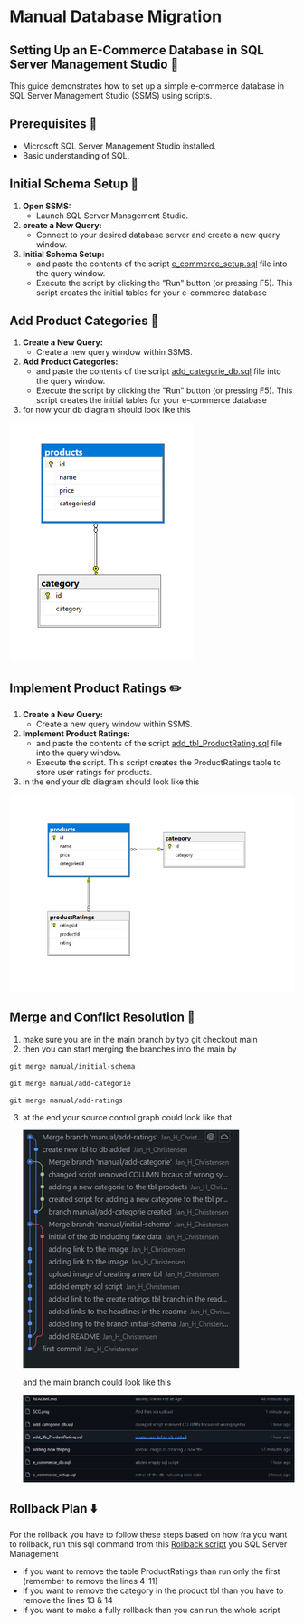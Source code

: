 # **Manual Database Migration**

## **Setting Up an E-Commerce Database in SQL Server Management Studio** :rocket:

This guide demonstrates how to set up a simple e-commerce database in SQL Server Management Studio (SSMS) using scripts.

## **Prerequisites** :memo:

- Microsoft SQL Server Management Studio installed.
- Basic understanding of SQL.

## **Initial Schema Setup** :wrench:

1. **Open SSMS:**
   - Launch SQL Server Management Studio.
2. **create a New Query:**
   - Connect to your desired database server and create a new query window.
3. **Initial Schema Setup:**
   - and paste the contents of the script [e_commerce_setup.sql](https://github.com/Jan-H-Christensen/DB_assignment/blob/manual/initial-schema/e_commerce_setup.sql) file into the query window.
   - Execute the script by clicking the "Run" button (or pressing F5). This script creates the initial tables for your e-commerce database

## **Add Product Categories** :hammer:

1. **Create a New Query:**
   - Create a new query window within SSMS.
2. **Add Product Categories:**
   - and paste the contents of the script [add_categorie_db.sql](https://github.com/Jan-H-Christensen/DB_assignment/blob/manual/add-categorie/add_categorie_db.sql) file into the query window.
   - Execute the script by clicking the "Run" button (or pressing F5). This script creates the initial tables for your e-commerce database
3. for now your db diagram should look like this

![Image of the created tbl category](https://github.com/Jan-H-Christensen/DB_assignment/blob/main/adding%20category%20tbl.png)

## **Implement Product Ratings** :pencil2:

1. **Create a New Query:**
   - Create a new query window within SSMS.
2. **Implement Product Ratings:**
   - and paste the contents of the script [add_tbl_ProductRating.sql](https://github.com/Jan-H-Christensen/DB_assignment/blob/manual/add-ratings/add_tlb_ProductRating.sql) file into the query window.
   - Execute the script. This script creates the ProductRatings table to store user ratings for products.
3. in the end your db diagram should look like this

![Image of the created tbl](https://github.com/Jan-H-Christensen/DB_assignment/blob/main/adding%20product%20tbl.png)

## **Merge and Conflict Resolution** :twisted_rightwards_arrows:

1. make sure you are in the main branch by typ git checkout main
2. then you can start merging the branches into the main by

```
git merge manual/initial-schema
```

```
git merge manual/add-categorie
```

```
git merge manual/add-ratings
```

3. at the end your source control graph could look like that

   ![Image source control graph](https://github.com/Jan-H-Christensen/DB_assignment/blob/main/SCG.png)

   and the main branch could look like this

   ![Image main branch](https://github.com/Jan-H-Christensen/DB_assignment/blob/main/main_branch.png)

## **Rollback Plan** :arrow_down:

For the rollback you have to follow these steps based on how fra you want to rollback,
run this sql command from this [Rollback script](https://github.com/Jan-H-Christensen/DB_assignment/blob/main/sql_rollback.sql) you SQL Server Management

- if you want to remove the table ProductRatings than run only the first (remember to remove the lines 4-11)
- if you want to remove the category in the product tbl than you have to remove the lines 13 & 14
- if you want to make a fully rollback than you can run the whole script
